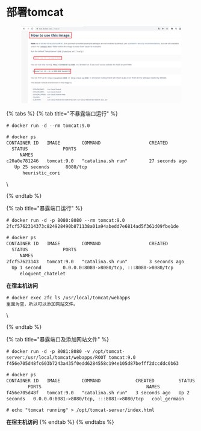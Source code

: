 # 部署tomcat

<figure><img src="../../.gitbook/assets/image (10) (1) (1).png" alt=""><figcaption></figcaption></figure>

{% tabs %}
{% tab title="不暴露端口运行" %}
```
# docker run -d --rm tomcat:9.0
```

```
# docker ps
CONTAINER ID   IMAGE        COMMAND                  CREATED             STATUS             PORTS                                                  NAMES
c20a0e781246   tomcat:9.0   "catalina.sh run"        27 seconds ago      Up 25 seconds      8080/tcp                                               heuristic_cori
```

\

{% endtab %}

{% tab title="暴露端口运行" %}
```
# docker run -d -p 8080:8080 --rm tomcat:9.0
2fcf5762314373c824928490b871138a01a94abedd7e6814ad5f361d09fbe1de
```

```
# docker ps
CONTAINER ID   IMAGE        COMMAND                  CREATED             STATUS             PORTS                                                  NAMES
2fcf57623143   tomcat:9.0   "catalina.sh run"        3 seconds ago       Up 1 second        0.0.0.0:8080->8080/tcp, :::8080->8080/tcp              eloquent_chatelet
```

**在宿主机访问**

```
# docker exec 2fc ls /usr/local/tomcat/webapps
里面为空，所以可以添加网站文件。
```

\

{% endtab %}

{% tab title="暴露端口及添加网站文件" %}
```
# docker run -d -p 8081:8080 -v /opt/tomcat-server:/usr/local/tomcat/webapps/ROOT tomcat:9.0
f456e705d48fc603b7243a435f0edd6284558c194e105d87befff2dccddc0b63
```

```
# docker ps
CONTAINER ID   IMAGE        COMMAND             CREATED         STATUS         PORTS                                       NAMES
f456e705d48f   tomcat:9.0   "catalina.sh run"   3 seconds ago   Up 2 seconds   0.0.0.0:8081->8080/tcp, :::8081->8080/tcp   cool_germain
```

```
# echo "tomcat running" > /opt/tomcat-server/index.html
```

**在宿主机访问**
{% endtab %}
{% endtabs %}

